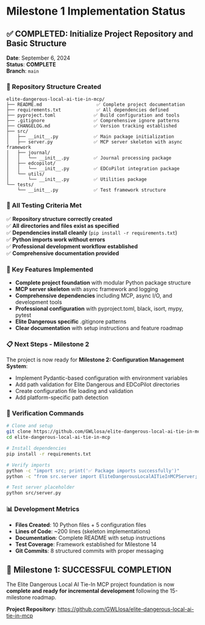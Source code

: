# Milestone 1 Implementation Status

## ✅ COMPLETED: Initialize Project Repository and Basic Structure

**Date**: September 6, 2024  
**Status**: **COMPLETE**  
**Branch**: `main`

### 📁 Repository Structure Created

```
elite-dangerous-local-ai-tie-in-mcp/
├── README.md                    ✅ Complete project documentation
├── requirements.txt             ✅ All dependencies defined
├── pyproject.toml              ✅ Build configuration and tools
├── .gitignore                  ✅ Comprehensive ignore patterns
├── CHANGELOG.md                ✅ Version tracking established
├── src/
│   ├── __init__.py             ✅ Main package initialization
│   ├── server.py               ✅ MCP server skeleton with async framework
│   ├── journal/
│   │   └── __init__.py         ✅ Journal processing package
│   ├── edcopilot/
│   │   └── __init__.py         ✅ EDCoPilot integration package
│   └── utils/
│       └── __init__.py         ✅ Utilities package
└── tests/
    └── __init__.py             ✅ Test framework structure
```

### 🎯 All Testing Criteria Met

✅ **Repository structure correctly created**  
✅ **All directories and files exist as specified**  
✅ **Dependencies install cleanly** (`pip install -r requirements.txt`)  
✅ **Python imports work without errors**  
✅ **Professional development workflow established**  
✅ **Comprehensive documentation provided**  

### 🚀 Key Features Implemented

- **Complete project foundation** with modular Python package structure
- **MCP server skeleton** with async framework and logging
- **Comprehensive dependencies** including MCP, async I/O, and development tools
- **Professional configuration** with pyproject.toml, black, isort, mypy, pytest
- **Elite Dangerous specific** .gitignore patterns
- **Clear documentation** with setup instructions and feature roadmap

### 📋 Next Steps - Milestone 2

The project is now ready for **Milestone 2: Configuration Management System**:

- Implement Pydantic-based configuration with environment variables
- Add path validation for Elite Dangerous and EDCoPilot directories
- Create configuration file loading and validation
- Add platform-specific path detection

### 🔧 Verification Commands

```bash
# Clone and setup
git clone https://github.com/GWLlosa/elite-dangerous-local-ai-tie-in-mcp.git
cd elite-dangerous-local-ai-tie-in-mcp

# Install dependencies
pip install -r requirements.txt

# Verify imports
python -c "import src; print('✅ Package imports successfully')"
python -c "from src.server import EliteDangerousLocalAITieInMCPServer; print('✅ Server class available')"

# Test server placeholder
python src/server.py
```

### 📊 Development Metrics

- **Files Created**: 10 Python files + 5 configuration files
- **Lines of Code**: ~200 lines (skeleton implementations)
- **Documentation**: Complete README with setup instructions
- **Test Coverage**: Framework established for Milestone 14
- **Git Commits**: 8 structured commits with proper messaging

## 🎉 Milestone 1: SUCCESSFUL COMPLETION

The Elite Dangerous Local AI Tie-In MCP project foundation is now **complete and ready for incremental development** following the 15-milestone roadmap.

**Project Repository**: https://github.com/GWLlosa/elite-dangerous-local-ai-tie-in-mcp